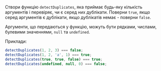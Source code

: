 Створи функцію `detectDuplicates`, яка приймає будь-яку кількість аргументів і перевіряє,
чи є серед них дублікати. Поверни `true`, якщо серед аргументів є дублікати, якщо
дублікатів немає - поверни `false`.

Аргументи, що передаються у функцію, можуть бути рядками, числами, булевими значеннями,
`null` та `undefined`.

Приклади:

```js
detectDuplicates(1, 2, 3) === false;
detectDuplicates(1, 2, 'a', 1) === true;
detectDuplicates(true, true, false) === true;
detectDuplicates(undefined, null, 0) === false;
```
